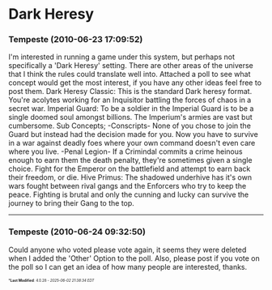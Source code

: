 # Dark Heresy

### **Tempeste** (2010-06-23 17:09:52)

I'm interested in running a game under this system, but perhaps not specifically a 'Dark Heresy' setting. There are other areas of the universe that I think the rules could translate well into. Attached a poll to see what concept would get the most interest, if you have any other ideas feel free to post them.
Dark Heresy Classic: This is the standard Dark heresy format. You're acolytes working for an Inquisitor battling the forces of chaos in a secret war.
Imperial Guard: To be a soldier in the Imperial Guard is to be a single doomed soul amongst billions. The Imperium's armies are vast but cumbersome.
Sub Concepts;
-Conscripts- None of you chose to join the Guard but instead had the decision made for you. Now you have to survive in a war against deadly foes where your own command doesn't even care where you live.
-Penal Legion- If a Crimindal commits a crime heinous enough to earn them the death penalty, they're sometimes given a single choice. Fight for the Emperor on the battlefield and attempt to earn back their freedom, or die.
Hive Primus: The shadowed underhive has it's own wars fought between rival gangs and the Enforcers who try to keep the peace. Fighting is brutal and only the cunning and lucky can survive the journey to bring their Gang to the top.

---

### **Tempeste** (2010-06-24 09:32:50)

Could anyone who voted please vote again, it seems they were deleted when I added the 'Other' Option to the poll. Also, please post if you vote on the poll so I can get an idea of how many people are interested, thanks.



<span style="font-size: 0.5em;">***Last Modified**: 4.0.28 - *2025-06-02 21:38:34 EDT*</span>